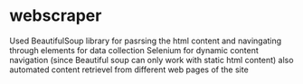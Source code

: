 ﻿# webscraper
Used BeautifulSoup library for pasrsing the html content and navingating through elements for data collection
Selenium for dynamic content navigation (since Beautiful soup can only work with static html content)
also automated content retrievel from different web pages of the site